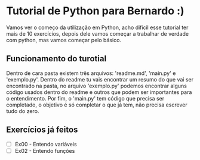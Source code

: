 # Tutorial de Python para Bernardo :)
Vamos ver o começo da utilização em Python, acho difícil esse tutorial ter mais de 10 exercícios, depois dele vamos começar a trabalhar de verdade com python, mas vamos começar pelo básico.

## Funcionamento do turotial
Dentro de cara pasta existem três arquivos: 'readme.md', 'main.py' e 'exemplo.py'. Dentro do readme tu vais encontrar um resumo do que vai ser encontrado na pasta, no arquivo 'exemplo.py' podemos encontrar alguns código usados dentro do readme e outros que podem ser importantes para o entendimento. Por fim, o 'main.py' tem código que precisa ser completado, o objetivo é só completar o que já tem, não precisa escrever tudo do zero.

## Exercícios já feitos
- [ ] Ex00 - Entendo variáveis
- [ ] Ex02 - Entendo funções